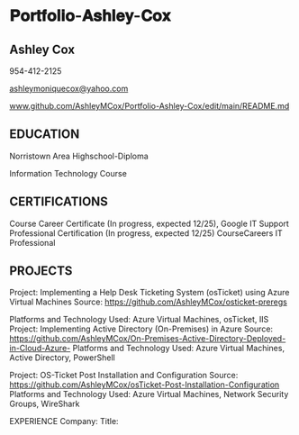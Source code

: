 # 𝐏𝐨𝐫𝐭𝐟𝐨𝐥𝐢𝐨-𝐀𝐬𝐡𝐥𝐞𝐲-𝐂𝐨𝐱
##  Ashley Cox
954-412-2125

 ashleymoniquecox@yahoo.com
 
 www.github.com/AshleyMCox/Portfolio-Ashley-Cox/edit/main/README.md
 
 ## EDUCATION
 Norristown Area Highschool-Diploma
 
 Information Technology Course
##  CERTIFICATIONS
 Course Career Certificate (In progress, expected 12/25),
 Google IT Support Professional Certification (In progress, expected 12/25)
 CourseCareers IT Professional

 ## PROJECTS
 Project: Implementing a Help Desk Ticketing System (osTicket) using Azure Virtual Machines
 Source: https://github.com/AshleyMCox/osticket-preregs
 
 Platforms and Technology Used: Azure Virtual Machines, osTicket, IIS
 Project: Implementing Active Directory (On-Premises) in Azure
 Source: https://github.com/AshleyMCox/On-Premises-Active-Directory-Deployed-in-Cloud-Azure-
 Platforms and Technology Used: Azure Virtual Machines, Active Directory, PowerShell
 
 Project: OS-Ticket Post Installation and Configuration
 Source: https://github.com/AshleyMCox/osTicket-Post-Installation-Configuration
 Platforms and Technology Used: Azure Virtual Machines, Network Security Groups, WireShark

 EXPERIENCE
 Company: <Company Name>
 Title: <Title>
 ● Responsibility 1 (with metrics if possible)
 ● Responsibility 2
 ● Responsibility 3
 Company: <Company Name>
 Title: <Title>
 <General responsibilities (1 sentence)>
 SKILLS ANDTECHNOLOGIES
 Start Date- End Date
 Start Date- End Date
 Microsoft Office Suite, Help Desk, Ticketing System, Azure, Network Security Groups, Firewalls, ACLs (Access Control
 
